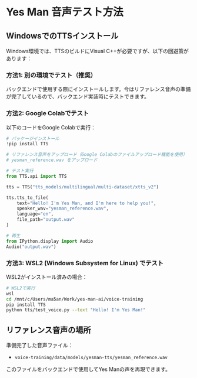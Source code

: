 # Yes Man 音声テスト方法

## WindowsでのTTSインストール

Windows環境では、TTSのビルドにVisual C++が必要ですが、以下の回避策があります：

### 方法1: 別の環境でテスト（推奨）

バックエンドで使用する際にインストールします。今はリファレンス音声の準備が完了しているので、バックエンド実装時にテストできます。

### 方法2: Google Colabでテスト

以下のコードをGoogle Colabで実行：

```python
# パッケージインストール
!pip install TTS

# リファレンス音声をアップロード（Google Colabのファイルアップロード機能を使用）
# yesman_reference.wav をアップロード

# テスト実行
from TTS.api import TTS

tts = TTS("tts_models/multilingual/multi-dataset/xtts_v2")

tts.tts_to_file(
    text="Hello! I'm Yes Man, and I'm here to help you!",
    speaker_wav="yesman_reference.wav",
    language="en",
    file_path="output.wav"
)

# 再生
from IPython.display import Audio
Audio("output.wav")
```

### 方法3: WSL2 (Windows Subsystem for Linux) でテスト

WSL2がインストール済みの場合：

```bash
# WSL2で実行
wsl
cd /mnt/c/Users/ma5an/Work/yes-man-ai/voice-training
pip install TTS
python tts/test_voice.py --text "Hello! I'm Yes Man!"
```

## リファレンス音声の場所

準備完了した音声ファイル：
- `voice-training/data/models/yesman-tts/yesman_reference.wav`

このファイルをバックエンドで使用してYes Manの声を再現できます。
